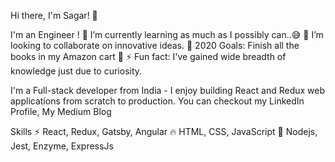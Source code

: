Hi there, I'm Sagar! 👋

I'm an Engineer !
🌱 I’m currently learning as much as I possibly can..😅
👯 I’m looking to collaborate on innovative ideas.
🥅 2020 Goals: Finish all the books in my Amazon cart 🤣
⚡ Fun fact: I've gained wide breadth of knowledge just due to curiosity. 

I'm a Full-stack developer from India - I enjoy building React and Redux web applications from scratch to production. You can checkout my LinkedIn Profile, My Medium Blog

Skills
⚡ React, Redux, Gatsby, Angular
🔥 HTML, CSS, JavaScript
🔰 Nodejs, Jest, Enzyme, ExpressJs
